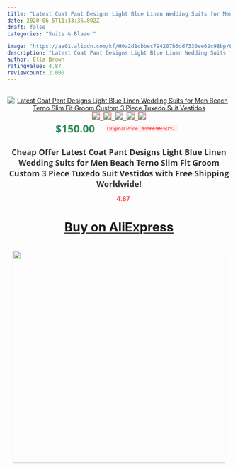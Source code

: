 ```yaml
---
title: "Latest Coat Pant Designs Light Blue Linen Wedding Suits for Men Beach Terno Slim Fit Groom Custom 3 Piece Tuxedo Suit Vestidos"
date: 2020-06-5T11:33:36.892Z
draft: false
categories: "Suits & Blazer"

image: "https://ae01.alicdn.com/kf/H0a2d1cbbec794207b6dd7330ee62c98bp/Latest-Coat-Pant-Designs-Light-Blue-Linen-Wedding-Suits-for-Men-Beach-Terno-Slim-Fit-Groom.jpg"
description: "Latest Coat Pant Designs Light Blue Linen Wedding Suits for Men Beach Terno Slim Fit Groom Custom 3 Piece Tuxedo Suit Vestidos"
author: Ella Brown
ratingvalue: 4.87
reviewcount: 2.000
---
```

<br>
<div style="text-align: center;">
<a href="https://s.click.aliexpress.com/e/_A6Twtr" target="_blank" rel="nofollow noopener noreferrer"><img alt="Latest Coat Pant Designs Light Blue Linen Wedding Suits for Men Beach Terno Slim Fit Groom Custom 3 Piece Tuxedo Suit Vestidos" class="magnifier-image" src="https://ae01.alicdn.com/kf/H0a2d1cbbec794207b6dd7330ee62c98bp/Latest-Coat-Pant-Designs-Light-Blue-Linen-Wedding-Suits-for-Men-Beach-Terno-Slim-Fit-Groom.jpg_640x640.jpg">
<br>
<img style="border:1px solid salmon" src="https://ae01.alicdn.com/kf/H0a2d1cbbec794207b6dd7330ee62c98bp/Latest-Coat-Pant-Designs-Light-Blue-Linen-Wedding-Suits-for-Men-Beach-Terno-Slim-Fit-Groom.jpg_120x120.jpg">&nbsp;&nbsp;<img style="border:1px solid salmon" src="https://ae01.alicdn.com/kf/H5c19dfe1f11f4093b7b6eb3a39c93456H/Latest-Coat-Pant-Designs-Light-Blue-Linen-Wedding-Suits-for-Men-Beach-Terno-Slim-Fit-Groom.jpg_120x120.jpg">&nbsp;&nbsp;<img style="border:1px solid salmon" src="https://ae01.alicdn.com/kf/H27a46df23d564cd2994c4e053238c0a6q/Latest-Coat-Pant-Designs-Light-Blue-Linen-Wedding-Suits-for-Men-Beach-Terno-Slim-Fit-Groom.jpg_120x120.jpg">&nbsp;&nbsp;<img style="border:1px solid salmon" src="https://ae01.alicdn.com/kf/H67daeea9da8344e7875a32f1870cb985z/Latest-Coat-Pant-Designs-Light-Blue-Linen-Wedding-Suits-for-Men-Beach-Terno-Slim-Fit-Groom.jpg_120x120.jpg">&nbsp;&nbsp;<img style="border:1px solid salmon" src="https://ae01.alicdn.com/kf/H264897a020324a2fa2adc6a990de8eb1T/Latest-Coat-Pant-Designs-Light-Blue-Linen-Wedding-Suits-for-Men-Beach-Terno-Slim-Fit-Groom.jpg_120x120.jpg"></a></div><br0>
<div style="text-align: center;"><span style="background-color: white; border: 0px; box-sizing: border-box; color: seagreen; display: inline-block; font-family: &quot;open sans&quot; , &quot;arial&quot; , &quot;helvetica&quot; , sans-serif , &quot;heiti&quot;; font-size: 24px; font-stretch: inherit; font-weight: 700; line-height: inherit; margin: 0px 10px 0px 0px; padding: 0px; vertical-align: middle;">$150.00 </span>
<span style="background: rgb(255 , 241 , 241); border-radius: 3px; border: 0px; box-sizing: border-box; color: #ff4747; display: inline-block; font-family: inherit; font-size: 12px; font-stretch: inherit; font-style: inherit; font-variant: inherit; font-weight: 600; line-height: inherit; margin: 0px; padding: 2px 5px; transform: scale(0.9); vertical-align: middle;">Original Price : <b style="text-decoration: line-through;">$299.99 </b> 50%&nbsp;&nbsp;</span></div>
<h1 style="color: #333333; display: inline-block; font-family: &quot;open sans&quot; , &quot;arial&quot; , &quot;helvetica&quot; , sans-serif , &quot;heiti&quot;; font-size: 18px; font-stretch: inherit; font-weight: 700; text-align: center;">Cheap Offer Latest Coat Pant Designs Light Blue Linen Wedding Suits for Men Beach Terno Slim Fit Groom Custom 3 Piece Tuxedo Suit Vestidos with Free Shipping Worldwide!</h1>
<div style="color: #ff4747; text-align: center;">
<img src="https://4.bp.blogspot.com/-M0ZcTcb-5uY/XleCXlxnR4I/AAAAAAAAAEc/OrjgMkXV1oMQFaCRZj5HQwOCBcu3w1FegCPcBGAYYCw/s1600/star.png" style="height: 15px;">&nbsp;<b>4.87</b></div>
<div class="button_cont" align="center"><a class="buynow_a" href="https://s.click.aliexpress.com/e/_A6Twtr" target="_blank" rel="nofollow noopener noreferrer"><H1>Buy on AliExpress</H1></a></div><br>
<div class="separator" style="clear: both; text-align: center;">
<img src="https://lh3.googleusercontent.com/-pTy5HemUv9M/XlePHvY0dAI/AAAAAAAAAE4/0nX5iRUoIWY8eMW9Dpxeirr157OZliDIgCLcBGAsYHQ/s1600/badge.gif" width="480">
</div>
